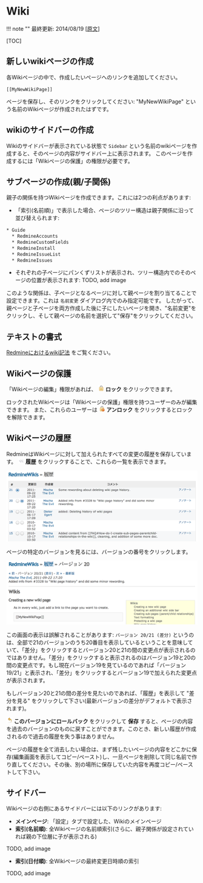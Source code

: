 Wiki
====

!!! note ""
    最終更新: 2014/08/19
    [[原文](http://www.redmine.org/projects/redmine/wiki/RedmineWikis/21)]

[TOC]

新しいwikiページの作成
----------------------

各Wikiページの中で、作成したいページへのリンクを追加してください。

``` text
[[MyNewWikiPage]]
```

ページを保存し、そのリンクをクリックしてください: "MyNewWikiPage" という名前のWikiページが作成されたはずです。

wikiのサイドバーの作成
----------------------

Wikiのサイドバーが表示されている状態で `Sidebar` という名前のwikiページを作成すると、そのページの内容がサイドバー上に表示されます。
このページを作成するには「Wikiページの保護」の権限が必要です。

サブページの作成(親/子関係)
---------------------------

親子の関係を持つWikiページを作成できます。これには2つの利点があります:

-   「索引(名前順)」で表示した場合、ページのツリー構造は親子関係に沿って並び替えられます:

``` text
* Guide
  * RedmineAccounts
  * RedmineCustomFields
  * RedmineInstall
  * RedmineIssueList
  * RedmineIssues
```

-   それぞれの子ページにパンくずリストが表示され、ツリー構造内でのそのページの位置が表示されます:
    TODO, add image

このような関係は、子ページとなるページに対して親ページを割り当てることで設定できます。これは `名前変更` ダイアログ内でのみ指定可能です。
したがって、親ページと子ページを両方作成した後に子にしたいページを開き、"名前変更"をクリックし、そして親ページの名前を選択して"保存"をクリックしてください。

テキストの書式
--------------

[Redmineにおけるwiki記法](http://redmine.jp/tech_note/RedmineWikiFormatting/) をご覧ください。

Wikiページの保護
----------------

「Wikiページの編集」権限があれば、 ![](redmine-dist-images/locked.png) **ロック** をクリックできます。

ロックされたWikiページは「Wikiページの保護」権限を持つユーザーのみが編集できます。
また、これらのユーザーは ![](redmine-dist-images/unlock.png) **アンロック** をクリックするとロックを解除できます。

Wikiページの履歴
----------------

RedmineはWikiページに対して加えられたすべての変更の履歴を保存しています。 ![](redmine-dist-images/history.png) **履歴** をクリックすることで、これらの一覧を表示できます。

![](RedmineWikis/history.png)

ページの特定のバージョンを見るには、バージョンの番号をクリックします。

![](RedmineWikis/page_version.png)

この画面の表示は誤解されることがあります: `バージョン 20/21 (差分)` というのは、全部で21のバージョンのうち20番目を表示しているということを意味していて、「差分」をクリックするとバージョン20と21の間の変更点が表示されるのではありません。「差分」をクリックすると表示されるのはバージョン19と20の間の変更点です。もし現在バージョン19を見ているのであれば「バージョン 19/21」と表示され、「差分」をクリックするとバージョン19で加えられた変更点が表示されます。

もしバージョン20と21の間の差分を見たいのであれば、「履歴」を表示して "差分を見る" をクリックして下さい(最新バージョンの差分がデフォルトで表示されます)。

![](redmine-dist-images/cancel.png) **このバージョンにロールバック** をクリックして **保存** すると、ページの内容を過去のバージョンのものに戻すことができます。このとき、新しい履歴が作成されるので過去の履歴を失う事はありません。

ページの履歴を全て消去したい場合は、まず残したいページの内容をどこかに保存(編集画面を表示してコピー/ペースト)し、一旦ページを削除して同じ名前で作り直してください。その後、別の場所に保存していた内容を再度コピー/ペーストして下さい。

サイドバー
----------

Wikiページの右側にあるサイドバーには以下のリンクがあります:

-   **メインページ**: 「設定」タブで設定した、Wikiのメインページ
-   **索引(名前順)**: 全Wikiページの名前順索引(さらに、親子関係が設定されていれば親の下位層に子が表示される)

TODO, add image

-   **索引(日付順)**: 全Wikiページの最終変更日時順の索引

TODO, add image
